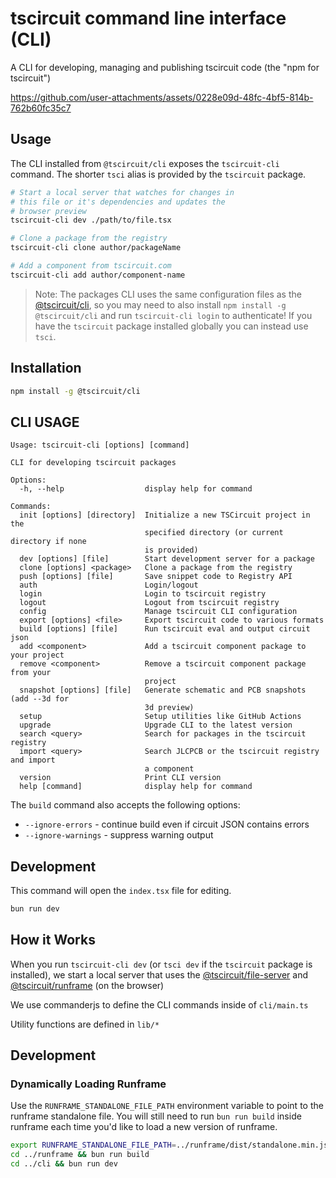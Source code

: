 # tscircuit command line interface (CLI)

A CLI for developing, managing and publishing tscircuit code (the "npm for tscircuit")

https://github.com/user-attachments/assets/0228e09d-48fc-4bf5-814b-762b60fc35c7

## Usage

The CLI installed from `@tscircuit/cli` exposes the `tscircuit-cli` command. The
shorter `tsci` alias is provided by the `tscircuit` package.

```bash
# Start a local server that watches for changes in
# this file or it's dependencies and updates the
# browser preview
tscircuit-cli dev ./path/to/file.tsx

# Clone a package from the registry
tscircuit-cli clone author/packageName

# Add a component from tscircuit.com
tscircuit-cli add author/component-name
```

> Note: The packages CLI uses the same configuration files as the
> [@tscircuit/cli](https://github.com/tscircuit/cli), so you may need to also
> install `npm install -g @tscircuit/cli` and run `tscircuit-cli login` to
> authenticate! If you have the `tscircuit` package installed globally you can
> instead use `tsci`.

## Installation

```bash
npm install -g @tscircuit/cli
```

## CLI USAGE

<!-- START_HELP_OUTPUT -->
```
Usage: tscircuit-cli [options] [command]

CLI for developing tscircuit packages

Options:
  -h, --help                  display help for command

Commands:
  init [options] [directory]  Initialize a new TSCircuit project in the
                              specified directory (or current directory if none
                              is provided)
  dev [options] [file]        Start development server for a package
  clone [options] <package>   Clone a package from the registry
  push [options] [file]       Save snippet code to Registry API
  auth                        Login/logout
  login                       Login to tscircuit registry
  logout                      Logout from tscircuit registry
  config                      Manage tscircuit CLI configuration
  export [options] <file>     Export tscircuit code to various formats
  build [options] [file]      Run tscircuit eval and output circuit json
  add <component>             Add a tscircuit component package to your project
  remove <component>          Remove a tscircuit component package from your
                              project
  snapshot [options] [file]   Generate schematic and PCB snapshots (add --3d for
                              3d preview)
  setup                       Setup utilities like GitHub Actions
  upgrade                     Upgrade CLI to the latest version
  search <query>              Search for packages in the tscircuit registry
  import <query>              Search JLCPCB or the tscircuit registry and import
                              a component
  version                     Print CLI version
  help [command]              display help for command
```
<!-- END_HELP_OUTPUT -->

The `build` command also accepts the following options:

- `--ignore-errors` - continue build even if circuit JSON contains errors
- `--ignore-warnings` - suppress warning output

## Development

This command will open the `index.tsx` file for editing.

```bash
bun run dev
```

## How it Works

When you run `tscircuit-cli dev` (or `tsci dev` if the `tscircuit` package is installed), we start a local
server that uses the [@tscircuit/file-server](https://github.com/tscircuit/file-server) and [@tscircuit/runframe](https://github.com/tscircuit/runframe) (on the browser)

We use commanderjs to define the CLI commands inside
of `cli/main.ts`

Utility functions are defined in `lib/*`

## Development

### Dynamically Loading Runframe

Use the `RUNFRAME_STANDALONE_FILE_PATH` environment variable to point to the runframe standalone file. You will still need to run `bun run build` inside
runframe each time you'd like to load a new version of runframe.

```bash
export RUNFRAME_STANDALONE_FILE_PATH=../runframe/dist/standalone.min.js
cd ../runframe && bun run build
cd ../cli && bun run dev
```
